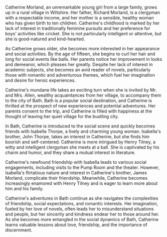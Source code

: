 Catherine Morland, an unremarkable young girl from a large family, grows up in a rural village in Wiltshire. Her father, Richard Morland, is a clergyman with a respectable income, and her mother is a sensible, healthy woman who has given birth to ten children. Catherine's childhood is marked by her lack of interest in traditionally feminine pursuits and her preference for boys' activities like cricket. She is not particularly intelligent or attentive, but she is good-natured and kind-hearted.

As Catherine grows older, she becomes more interested in her appearance and social activities. By the age of fifteen, she begins to curl her hair and long for social events like balls. Her parents notice her improvement in looks and demeanor, which pleases her greatly. Despite her lack of interest in academic subjects, she becomes an avid reader of novels, particularly those with romantic and adventurous themes, which fuel her imagination and desire for heroic experiences.

Catherine's mundane life takes an exciting turn when she is invited by Mr. and Mrs. Allen, wealthy acquaintances from her village, to accompany them to the city of Bath. Bath is a popular social destination, and Catherine is thrilled at the prospect of new experiences and potential adventures. Her parents consent to the trip, and Catherine is filled with happiness at the thought of leaving her quiet village for the bustling city.

In Bath, Catherine is introduced to the social scene and quickly becomes friends with Isabella Thorpe, a lively and charming young woman. Isabella's brother, John Thorpe, takes an interest in Catherine, but she finds him boorish and self-centered. Catherine is more intrigued by Henry Tilney, a witty and intelligent clergyman she meets at a ball. She is captivated by his charm and humor, and they share a mutual interest in literature.

Catherine's newfound friendship with Isabella leads to various social engagements, including visits to the Pump Room and the theater. However, Isabella's flirtatious nature and interest in Catherine's brother, James Morland, complicate their friendship. Meanwhile, Catherine becomes increasingly enamored with Henry Tilney and is eager to learn more about him and his family.

Catherine's adventures in Bath continue as she navigates the complexities of friendship, social expectations, and romantic interests. Her imagination, fueled by her love of novels, often leads her to misunderstand situations and people, but her sincerity and kindness endear her to those around her. As she becomes more entangled in the social dynamics of Bath, Catherine learns valuable lessons about love, friendship, and the importance of discernment.